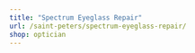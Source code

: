 ```yaml
---
title: "Spectrum Eyeglass Repair"
url: /saint-peters/spectrum-eyeglass-repair/
shop: optician
---
```

